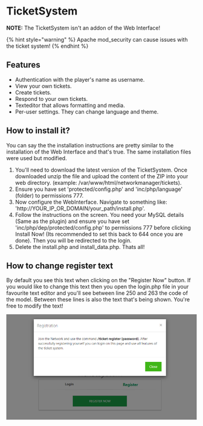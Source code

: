 # TicketSystem

**NOTE:** The TicketSystem isn't an addon of the Web Interface!

{% hint style="warning" %}
Apache mod\_security can cause issues with the ticket system!
{% endhint %}

## Features

* Authentication with the player's name as username.
* View your own tickets.
* Create tickets.
* Respond to your own tickets.
* Texteditor that allows formatting and media.
* Per-user settings. They can change language and theme.

## How to install it?

You can say the the installation instructions are pretty similar to the installation of the Web Interface and that's true. The same installation files were used but modified.

1. You'll need to download the latest version of the TicketSystem. Once downloaded unzip the file and upload the content of the ZIP into your web directory. \(example: /var/www/html/networkmanager/tickets\).
2. Ensure you have set 'protected/config.php' and 'inc/php/language' \(folder\) to permissions 777.
3. Now configure the WebInterface. Navigate to something like: 'http://YOUR\_IP\_OR\_DOMAIN/your\_path/install.php'.
4. Follow the instructions on the screen. You need your MySQL details \(Same as the plugin\) and ensure you have set 'inc/php/dep/protected/config.php' to permissions 777 before clicking Install Now! \(Its recommended to set this back to 644 once you are done\). Then you will be redirected to the login.
5. Delete the install.php and install\_data.php. Thats all!

## How to change register text

By default you see this text when clicking on the "Register Now" button. If you would like to change this text then you open the login.php file in your favourite text editor and you'll see between line 250 and 263 the code of the model. Between these lines is also the text that's being shown. You're free to modify the text!

![](.gitbook/assets/image%20%287%29.png)

